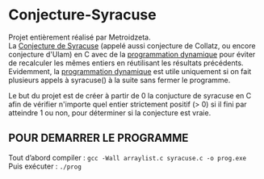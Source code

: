 # Conjecture-Syracuse
Projet entièrement réalisé par Metroidzeta.  
La [Conjecture de Syracuse](https://fr.wikipedia.org/wiki/Conjecture_de_Syracuse) (appelé aussi conjecture de Collatz, ou encore conjecture d'Ulam) en C avec de la [programmation dynamique](https://fr.wikipedia.org/wiki/Programmation_dynamique) pour éviter de recalculer les mêmes entiers en réutilisant les résultats précédents.  
Evidemment, la [programmation dynamique](https://fr.wikipedia.org/wiki/Programmation_dynamique) est utile uniquement si on fait plusieurs appels à syracuse() à la suite sans fermer le programme.  

Le but du projet est de créer à partir de 0 la conjucture de syracuse en C afin de vérifier n'importe quel entier strictement positif (> 0) si il fini par atteindre 1 ou non, pour déterminer si la conjecture est vraie.  

## POUR DEMARRER LE PROGRAMME

Tout d’abord compiler : ```gcc -Wall arraylist.c syracuse.c -o prog.exe```  
Puis exécuter : ```./prog```  